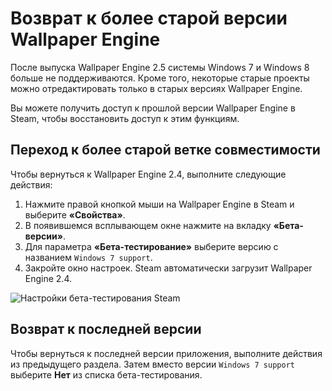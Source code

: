 # Возврат к более старой версии Wallpaper Engine

После выпуска Wallpaper Engine 2.5 системы Windows 7 и Windows 8 больше не поддерживаются. Кроме того, некоторые старые проекты можно отредактировать только в старых версиях Wallpaper Engine.

Вы можете получить доступ к прошлой версии Wallpaper Engine в Steam, чтобы восстановить доступ к этим функциям.

## Переход к более старой ветке совместимости

Чтобы вернуться к Wallpaper Engine 2.4, выполните следующие действия:

1. Нажмите правой кнопкой мыши на Wallpaper Engine в Steam и выберите **«Свойства»**.
2. В появившемся всплывающем окне нажмите на вкладку **«‎Бета-версии»‎**.
3. Для параметра **«‎Бета-тестирование»‎** выберите версию с названием `Windows 7 support`.
4. Закройте окно настроек. Steam автоматически загрузит Wallpaper Engine 2.4.

![Настройки бета-тестирования Steam](/img/faq/windows7support.jpg)

## Возврат к последней версии

Чтобы вернуться к последней версии приложения, выполните действия из предыдущего раздела. Затем вместо версии `Windows 7 support` выберите **Нет** из списка бета-тестирования.